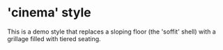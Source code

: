 # 'cinema' style

This is a demo style that replaces a sloping floor (the 'soffit' shell) with a
grillage filled with tiered seating.
